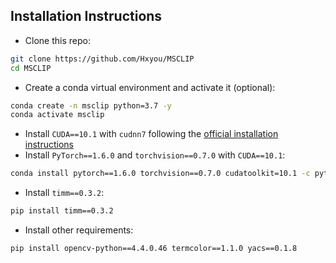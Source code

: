 
## Installation Instructions

- Clone this repo:

```bash
git clone https://github.com/Hxyou/MSCLIP
cd MSCLIP
```

- Create a conda virtual environment and activate it (optional):

```bash
conda create -n msclip python=3.7 -y
conda activate msclip
```

- Install `CUDA==10.1` with `cudnn7` following
  the [official installation instructions](https://docs.nvidia.com/cuda/cuda-installation-guide-linux/index.html)
- Install `PyTorch==1.6.0` and `torchvision==0.7.0` with `CUDA==10.1`:

```bash
conda install pytorch==1.6.0 torchvision==0.7.0 cudatoolkit=10.1 -c pytorch
```

- Install `timm==0.3.2`:

```bash
pip install timm==0.3.2
```


- Install other requirements:

```bash
pip install opencv-python==4.4.0.46 termcolor==1.1.0 yacs==0.1.8
```